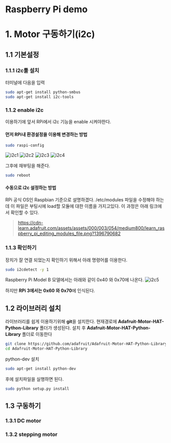 # Raspberry Pi demo

# 1. Motor 구동하기(i2c)

## 1.1 기본설정

### 1.1.1 i2c툴 설치

터미널에 다음을 입력

```bash
sudo apt-get install python-smbus
sudo apt-get install i2c-tools
```

### 1.1.2 enable i2c
이용하기에 앞서 RPi에서 i2c 기능을 enable 시켜야한다.

#### 먼저 RPi내 환경설정을 이용해 변경하는 방법
```bash
sudo raspi-config
```
![i2c1](https://cdn-learn.adafruit.com/assets/assets/000/022/831/medium800/learn_raspberry_pi_advancedopt.png?1423001339)
![i2c2](https://cdn-learn.adafruit.com/assets/assets/000/022/832/medium800/learn_raspberry_pi_i2c.png?1423001363)
![i2c3](https://cdn-learn.adafruit.com/assets/assets/000/022/834/medium800/learn_raspberry_pi_wouldyoukindly.png?1423001393)
![i2c4](https://cdn-learn.adafruit.com/assets/assets/000/022/833/medium800/learn_raspberry_pi_i2ckernel.png?1423001374)

그후에 재부팅을 해준다.

```bash
sudo reboot
```

#### 수동으로 i2c 설정하는 방법
RPi 공식 OS인 Raspbian 기준으로 설명하겠다.
/etc/modules 파일을 수정해야 하는데 이 파일은 부팅시에 load할 모듈에 대한 이름을 가지고있다.
이 과정은 아래 링크에서 확인할 수 있다.
> https://cdn-learn.adafruit.com/assets/assets/000/003/054/medium800/learn_raspberry_pi_editing_modules_file.png?1396790682

### 1.1.3 확인하기
장치가 잘 연결 되었는지 확인하기 위해서 아래 명령어를 이용한다.
```bash
sudo i2cdetect -y 1
```
Raspberry Pi Model B 모델에서는 아래와 같이 0x40 와 0x70에 나온다.
![i2c5](https://cdn-learn.adafruit.com/assets/assets/000/003/055/medium800/learn_raspberry_pi_i2c-detect.png?1396790698)

하지만 **RPi 3에서는 0x60 와 0x70**에 인식된다.

## 1.2 라이브러리 설치
라이브러리를 쉽게 이용하기위해 **git**을 설치한다.
현재경로에 **Adafruit-Motor-HAT-Python-Library** 폴더가 생성된다.
설치 후 **Adafruit-Motor-HAT-Python-Library** 폴더로 이동한다

```bash
git clone https://github.com/adafruit/Adafruit-Motor-HAT-Python-Library.git
cd Adafruit-Motor-HAT-Python-Library
```

python-dev 설치

```bash 
sudo apt-get install python-dev
```
후에 설치파일을 실행하면 된다.
```bash 
sudo python setup.py install
```

## 1.3 구동하기
### 1.3.1 DC motor 

### 1.3.2 stepping motor 

